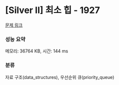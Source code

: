 # [Silver II] 최소 힙 - 1927 

[문제 링크](https://www.acmicpc.net/problem/1927) 

### 성능 요약

메모리: 36764 KB, 시간: 144 ms

### 분류

자료 구조(data_structures), 우선순위 큐(priority_queue)

